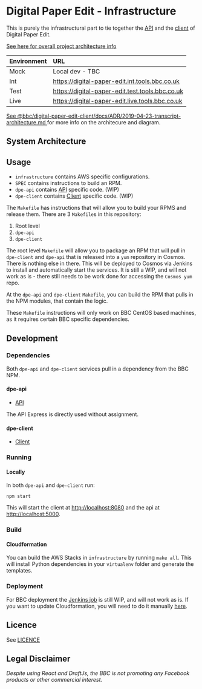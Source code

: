 # Digital Paper Edit - Infrastructure

This is purely the infrastructural part to tie together the [API](https://github.com/bbc/digital-paper-edit-api/) and the [client](https://github.com/bbc/digital-paper-edit-client/) of Digital Paper Edit.

[See here for overall project architecture info](https://github.com/bbc/digital-paper-edit-client#project-architecture)

<!-- [Link to API]() -->

| Environment     | URL  |
| :------------- | :----------|
| Mock | Local dev - TBC |
| Int | https://digital-paper-edit.int.tools.bbc.co.uk | 
| Test   | https://digital-paper-edit.test.tools.bbc.co.uk | 
| Live   | https://digital-paper-edit.live.tools.bbc.co.uk | 

[See @bbc/digital-paper-edit-client/docs/ADR/2019-04-23-transcript-architecture.md ](https://github.com/bbc/digital-paper-edit-client/blob/master/docs/ADR/2019-04-23-transcript-architecture.md) for more info on the architecure and diagram.

## System Architecture

## Usage

* `infrastructure` contains AWS specific configurations.
* `SPEC` contains instructions to build an RPM.
* `dpe-api` contains [API](https://github.com/bbc/digital-paper-edit-api/) specific code. (WIP)
* `dpe-client` contains [Client](https://github.com/bbc/digital-paper-edit-client/) specific code. (WIP)

The `Makefile` has instructions that will allow you to build your RPMS and release them.
There are 3 `Makefile`s in this repository:

1. Root level
2. `dpe-api`
3. `dpe-client`

The root level `Makefile` will allow you to package an RPM that will pull in `dpe-client` and `dpe-api` that is released into a `yum` repository in Cosmos. There is nothing else in there. This will be deployed to Cosmos via Jenkins to install and automatically start the services. It is still a WIP, and will not work as is - there still needs to be work done for accessing the `Cosmos yum` repo.

At the `dpe-api` and `dpe-client` `Makefile`, you can build the RPM that pulls in the NPM modules, that contain the logic.

These `Makefile` instructions will only work on BBC CentOS based machines, as it requires certain BBC specific dependencies.

## Development

### Dependencies

Both `dpe-api` and `dpe-client` services pull in a dependency from the BBC NPM.

#### dpe-api

* [API](https://github.com/bbc/digital-paper-edit-api/)

The API Express is directly used without assignment.

#### dpe-client

* [Client](https://github.com/bbc/digital-paper-edit-client/)

### Running

#### Locally

In both `dpe-api` and `dpe-client` run:
```
npm start
```

This will start the client at [http://localhost:8080](http://localhost:8080) and the api at [http://localhost:5000](http://localhost:5000).

### Build

#### Cloudformation

You can build the AWS Stacks in `infrastructure` by running `make all`. This will install Python dependencies in your `virtualenv` folder and generate the templates.

### Deployment

For BBC deployment the [Jenkins job](https://jenkins.newslabs.tools.bbc.co.uk/job/digital-paper-edit/) is still WIP, and will not work as is. If you want to update Cloudformation, you will need to do it manually [here](https://cosmos.tools.bbc.co.uk/services/digital-paper-edit-infrastructure).


## Licence
<!-- mention MIT Licence -->
See [LICENCE](./LICENCE.md)

## Legal Disclaimer

_Despite using React and DraftJs, the BBC is not promoting any Facebook products or other commercial interest._
